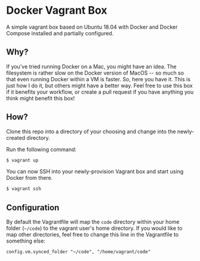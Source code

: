 # Docker Vagrant Box

A simple vagrant box based on Ubuntu 18.04 with Docker and Docker Compose installed and partially configured.

## Why?

If you've tried running Docker on a Mac, you might have an idea. The filesystem is rather slow on the Docker version of MacOS -- so much so that even running Docker within a VM is faster. So, here you have it. This is just how I do it, but others might have a better way. Feel free to use this box if it benefits your workflow, or create a pull request if you have anything you think might benefit this box!

## How?

Clone this repo into a directory of your choosing and change into the newly-created directory.

Run the following command:

```bash
$ vagrant up
```

You can now SSH into your newly-provision Vagrant box and start using Docker from there.

```bash
$ vagrant ssh
```

## Configuration

By default the Vagrantfile will map the `code` directory within your home folder (`~/code`) to the vagrant user's home directory. If you would like to map other directories, feel free to change this line in the Vagrantfile to something else:

```
config.vm.synced_folder "~/code", "/home/vagrant/code"
```
